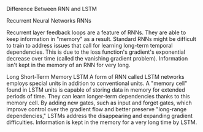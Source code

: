 Difference Between RNN and LSTM
 

Recurrent Neural Networks RNNs

Recurrent layer feedback loops are a feature of RNNs. They are able to keep information in "memory" as a result.
Standard RNNs might be difficult to train to address issues that call for learning long-term temporal dependencies.
This is due to the loss function's gradient's exponential decrease over time (called the vanishing gradient problem).
Information isn't kept in the memory of an RNN for very long.


Long Short-Term Memory LSTM
A form of RNN called LSTM networks employs special units in addition to conventional units.
A "memory cell" found in LSTM units is capable of storing data in memory for extended periods of time. They can learn longer-term dependencies thanks to this memory cell.
By adding new gates, such as input and forget gates, which improve control over the gradient flow and better preserve "long-range dependencies," LSTMs address the disappearing and expanding gradient difficulties.
Information is kept in the memory for a very long time by LSTM.

 

